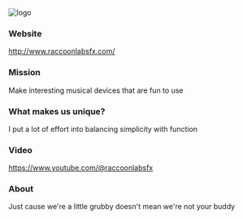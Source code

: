 ![logo](https://static.wixstatic.com/media/5f9461_1dbed306e14a4218aee30e067b0dde54~mv2.jpg/v1/fill/w_83,h_79,al_c,q_80,usm_0.66_1.00_0.01,enc_auto/logo.jpg)

### Website
http://www.raccoonlabsfx.com/

### Mission
Make interesting musical devices that are fun to use

### What makes us unique?
I put a lot of effort into balancing simplicity with function

### Video
https://www.youtube.com/@raccoonlabsfx

### About 
Just cause we're a little grubby doesn't mean we're not your buddy
